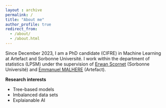 ```yaml
---
layout : archive
permalink: /
title: "About me"
author_profile: true
redirect_from: 
  - /about/
  - /about.html
---
```


Since December 2023, I am a PhD candidate (CIFRE) in Machine Learning at Artefact and Sorbonne Université. I work within the department of statistics (LPSM) under the supervision of [Erwan Scornet](https://erwanscornet.github.io/) (Sorbonne Université) and [Emmanuel MALHERE](https://www.artefact.com/data-consulting-transformation/artefact-research-center/) (Artefact).

**Research interests**
- Tree-based models 
- Imbalanced data sets 
- Explaianable AI 
